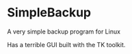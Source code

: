 # SimpleBackup
A very simple backup program for Linux

Has a terrible GUI built with the TK toolkit.
